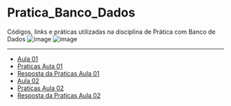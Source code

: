 # Pratica_Banco_Dados
Códigos, links e práticas utilizadas na disciplina de Prática com Banco de Dados
![image](https://user-images.githubusercontent.com/60752818/121784706-cc18c480-cb8b-11eb-8c46-fac7c7660fe8.png) ![image](https://user-images.githubusercontent.com/60752818/121784764-32054c00-cb8c-11eb-9de4-974857e84680.png)



---
* [Aula 01](https://github.com/marceloamaro/Pratica_BD/tree/main/Aula01)
* [Praticas Aula 01](https://github.com/marceloamaro/Pratica_BD/blob/main/Aula01/Praticas.md)
* [Resposta da Praticas Aula 01](https://github.com/marceloamaro/Pratica_BD/tree/main/Aula01/pratica_aula01)
* [Aula 02](https://github.com/marceloamaro/Pratica_BD/tree/main/Aula02)
* [Praticas Aula 02](https://github.com/marceloamaro/Pratica_BD/blob/main/Aula02/pratica02.md)
* [Resposta da Praticas Aula 02]()
